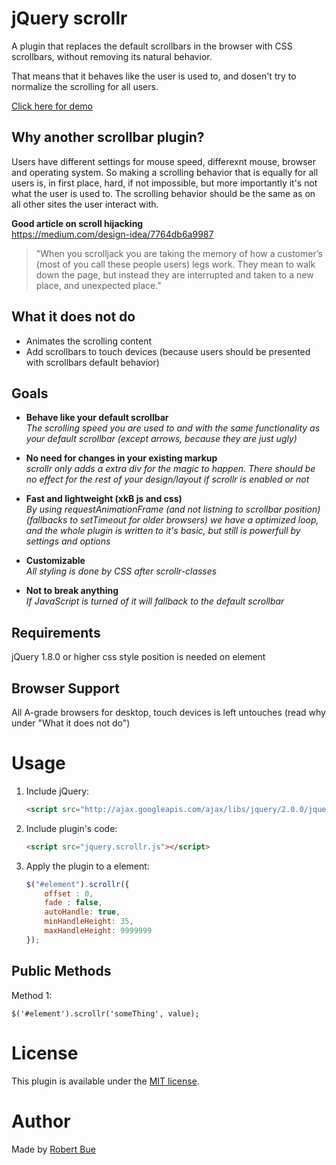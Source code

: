 # jQuery scrollr
A plugin that replaces the default scrollbars in the browser with CSS scrollbars, without removing its natural behavior.

That means that it behaves like the user is used to, and dosen't try to normalize the scrolling for all users.

[Click here for demo](http://robertbue.no/plugins/jquery.scrollr/)

## Why another scrollbar plugin?
Users have different settings for mouse speed, differexnt mouse, browser and operating system. So making a scrolling behavior that is equally for all users is, in first place, hard, if not impossible, but more importantly it's not what the user is used to. The scrolling behavior should be the same as on all other sites the user interact with. 

**Good article on scroll hijacking**  
https://medium.com/design-idea/7764db6a9987

> "When you scrolljack you are taking the memory of how a customer’s (most of you call these people users) legs work. They mean to walk down the page, but instead they are interrupted and taken to a new place, and unexpected place."

## What it does __not__ do
- Animates the scrolling content
- Add scrollbars to touch devices (because users should be presented with scrollbars default behavior)

## Goals
- **Behave like your default scrollbar**  
  *The scrolling speed you are used to and with the same functionality as your default scrollbar (except arrows, because they are just ugly)*

- **No need for changes in your existing markup**  
  *scrollr only adds a extra div for the magic to happen. There should be no effect for the rest of your design/layout if scrollr is enabled or not*

- **Fast and lightweight (xkB js and css)**  
  *By using requestAnimationFrame (and not listning to scrollbar position) (fallbacks to setTimeout for older browsers) we have a optimized loop, and the whole plugin is written to it's basic, but still is powerfull by settings and options*

- **Customizable**  
  *All styling is done by CSS after scrollr-classes*

- **Not to break anything**  
  *If JavaScript is turned of it will fallback to the default scrollbar*

## Requirements
jQuery 1.8.0 or higher
css style position is needed on element

## Browser Support
All A-grade browsers for desktop, touch devices is left untouches (read why under "What it does not do")

# Usage

1. Include jQuery:

	```html
	<script src="http://ajax.googleapis.com/ajax/libs/jquery/2.0.0/jquery.min.js"></script>
	```

2. Include plugin's code:

	```html
	<script src="jquery.scrollr.js"></script>
	```

3. Apply the plugin to a element:

	```javascript
	$("#element").scrollr({
	    offset : 0,
	    fade : false,
	    autoHandle: true,
	    minHandleHeight: 35,
	    maxHandleHeight: 9999999
	});
	```

## Public Methods
	
Method 1: 

	$('#element').scrollr('someThing', value);


# License

This plugin is available under the [MIT license](http://opensource.org/licenses/mit-license.php).

# Author

Made by [Robert Bue](http://robertbue.no)